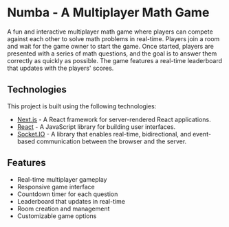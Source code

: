 # Numba - A Multiplayer Math Game

A fun and interactive multiplayer math game where players can compete against each other to solve math problems in real-time. Players join a room and wait for the game owner to start the game. Once started, players are presented with a series of math questions, and the goal is to answer them correctly as quickly as possible. The game features a real-time leaderboard that updates with the players' scores.

## Technologies

This project is built using the following technologies:

- [Next.js](https://nextjs.org/) - A React framework for server-rendered React applications.
- [React](https://reactjs.org/) - A JavaScript library for building user interfaces.
- [Socket.IO](https://socket.io/) - A library that enables real-time, bidirectional, and event-based communication between the browser and the server.

## Features

- Real-time multiplayer gameplay
- Responsive game interface
- Countdown timer for each question
- Leaderboard that updates in real-time
- Room creation and management
- Customizable game options
